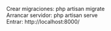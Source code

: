 Crear migraciones: php artisan migrate<br>
Arrancar servidor: php artisan serve<br>
Entrar: http://localhost:8000/
